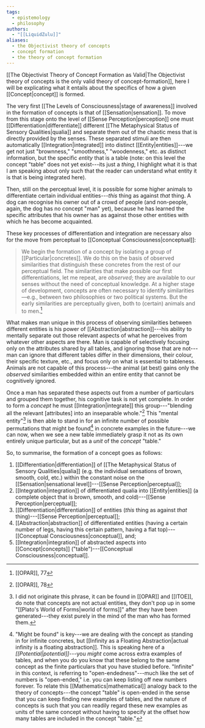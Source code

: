 ```yaml
---
tags:
  - epistemology
  - philosophy
authors:
  - "[[LiquidZulu]]"
aliases:
  - the Objectivist theory of concepts
  - concept formation
  - the theory of concept formation
---
```

[[The Objectivist Theory of Concept Formation as Valid|The Objectivist theory of concepts is the only valid theory of concept-formation]], here I will be explicating what it entails about the specifics of how a given [[Concept|concept]] is formed.

The very first [[The Levels of Consciousness|stage of awareness]] involved in the formation of concepts is that of [[Sensation|sensation]]. To move from this stage onto the level of [[Sense Perception|perception]] one must [[Differentiation|differentiate]] different [[The Metaphysical Status of Sensory Qualities|qualia]] and separate them out of the chaotic mess that is directly provided by the senses. These separated stimuli are then automatically [[Integration|integrated]] into distinct [[Entity|entities]]---we get not just "brownness," "smoothness," "woodenness," etc. as distinct information, but the specific *entity* that is a table (note: on this level the concept "table" does not yet exist---its just a *thing*, I highlight what it is that I am speaking about only such that the reader can understand what entity it is that is being integrated here).

Then, still on the perceptual level, it is possible for some higher animals to differentiate certain individual entities---*this* thing as against *that* thing. A dog can recognise his owner out of a crowd of people (and non-people, again, the dog has no concept "man" yet), because he has learned the specific attributes that his owner has as against those other entities with which he has become acquainted. 

These key processes of differentiation and integration are necessary also for the move from perceptual to [[Conceptual Consciousness|conceptual]]:

>We begin the formation of a concept by isolating a group of [[Particular|concretes]]. We do this on the basis of observed similarities that distinguish these concretes from the rest of our perceptual field. The similarities that make possible our first differentiations, let me repeat, are *observed*; they are available to our senses without the need of conceptual knowledge. At a higher stage of development, concepts are often necessary to identify similarities—e.g., between two philosophies or two political systems. But the early similarities are perceptually given, both to (certain) animals and to men.[^1]

What makes man unique in this process of observing similarities between different entities is his power of [[Abstraction|abstraction]]---his ability to mentally separate out those relevant aspects of what he perceives from whatever other aspects are there. Man is capable of selectively focusing only on the attributes shared by all tables, and ignoring those that are not---man can ignore that different tables differ in their dimensions, their colour, their specific texture, etc., and focus only on what is essential to tableness. Animals are not capable of this process---the animal (at best) gains only the *observed* similarities embedded within an entire entity that cannot be cognitively ignored.

Once a man has separated these aspects out from a number of particulars and grouped them together, his cognitive task is not yet complete. In order to form a *concept* he must [[Integration|integrate]] this group---"blending all the relevant \[attributes] into an inseparable whole."[^2] This "mental entity"[^3] is then able to stand in for an infinite number of possible permutations that might be found[^4] in concrete examples in the future---we can now, when we see a new table immediately grasp it not as its own entirely unique particular, but as a *unit* of the *concept* "table." 

So, to summarise, the formation of a concept goes as follows:
1. [[Differentiation|differentiation]] of [[The Metaphysical Status of Sensory Qualities|qualia]] (e.g. the individual sensations of brown, smooth, cold, etc.) within the constant noise on the [[Sensation|sensational level]]---[[Sense Perception|perceptual]];
2. [[Integration|integration]] of differentiated qualia into [[Entity|entities]] (a complete object that is brown, smooth, and cold)---[[Sense Perception|perceptual]];
3. [[Differentiation|differentiation]] of entities (*this* thing as against *that* thing)---[[Sense Perception|perceptual]];
4. [[Abstraction|abstraction]] of differentiated entities (having a certain number of legs, having this certain pattern, having a flat top)---[[Conceptual Consciousness|conceptual]], and;
5. [[Integration|integration]] of abstracted aspects into [[Concept|concepts]] ("table")---[[Conceptual Consciousness|conceptual]].

[^1]: [[OPAR]], 77
[^2]: [[OPAR]], 78
[^3]: I did not originate this phrase, it can be found in [[OPAR]] and [[ITOE]], do note that concepts are not actual entities, they don't pop up in some "[[Plato's World of Forms|world of forms]]" after they have been generated---they exist purely in the mind of the man who has formed them.
[^4]: "Might be found" is key---we are dealing with the concept as standing in for infinite concretes, but [[Infinity as a Floating Abstraction|actual infinity is a floating abstraction]]. This is speaking here of a *[[Potential|potential]]*---you *might* come across extra examples of tables, and when you do you know that these belong to the same concept as the finite particulars that you have studied before. "Infinite" in this context, is referring to "open-endedness"---much like the set of numbers is "open-ended," i.e. you can keep listing off new numbers forever. To relate this [[Mathematics|mathematical]] analogy back to the theory of concepts---the concept "table" is open-ended in the sense that you can keep finding new examples of tables, and the nature of concepts is such that you can readily regard these new examples as units of the same concept without having to specify at the offset how many tables are included in the concept "table."